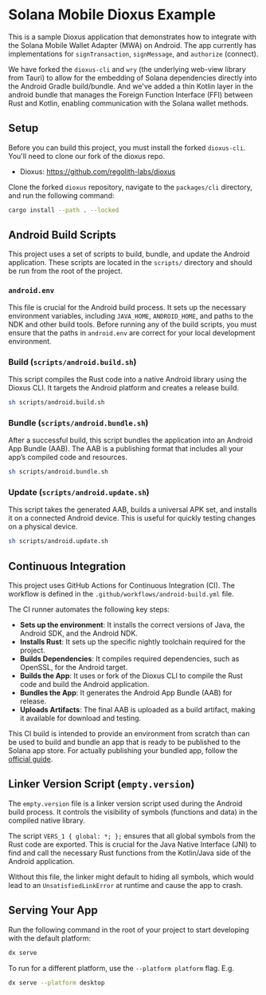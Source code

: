 # Solana Mobile Dioxus Example

This is a sample Dioxus application that demonstrates how to integrate with the Solana Mobile Wallet Adapter (MWA) on Android. The app currently has implementations for `signTransaction`, `signMessage`, and `authorize` (connect).

We have forked the `dioxus-cli` and `wry` (the underlying web-view library from Tauri) to allow for the embedding of Solana dependencies directly into the Android Gradle build/bundle. And we've added a thin Kotlin layer in the android bundle that manages the Foreign Function Interface (FFI) between Rust and Kotlin, enabling communication with the Solana wallet methods.

## Setup

Before you can build this project, you must install the forked `dioxus-cli`. You'll need to clone our fork of the dioxus repo.

- Dioxus: https://github.com/regolith-labs/dioxus

Clone the forked `dioxus` repository, navigate to the `packages/cli` directory, and run the following command:

```bash
cargo install --path . --locked
```

## Android Build Scripts

This project uses a set of scripts to build, bundle, and update the Android application. These scripts are located in the `scripts/` directory and should be run from the root of the project.

### `android.env`

This file is crucial for the Android build process. It sets up the necessary environment variables, including `JAVA_HOME`, `ANDROID_HOME`, and paths to the NDK and other build tools. Before running any of the build scripts, you must ensure that the paths in `android.env` are correct for your local development environment.

### Build (`scripts/android.build.sh`)

This script compiles the Rust code into a native Android library using the Dioxus CLI. It targets the Android platform and creates a release build.

```bash
sh scripts/android.build.sh
```

### Bundle (`scripts/android.bundle.sh`)

After a successful build, this script bundles the application into an Android App Bundle (AAB). The AAB is a publishing format that includes all your app’s compiled code and resources.

```bash
sh scripts/android.bundle.sh
```

### Update (`scripts/android.update.sh`)

This script takes the generated AAB, builds a universal APK set, and installs it on a connected Android device. This is useful for quickly testing changes on a physical device.

```bash
sh scripts/android.update.sh
```


## Continuous Integration

This project uses GitHub Actions for Continuous Integration (CI). The workflow is defined in the `.github/workflows/android-build.yml` file.

The CI runner automates the following key steps:
- **Sets up the environment**: It installs the correct versions of Java, the Android SDK, and the Android NDK.
- **Installs Rust**: It sets up the specific nightly toolchain required for the project.
- **Builds Dependencies**: It compiles required dependencies, such as OpenSSL, for the Android target.
- **Builds the App**: It uses or fork of the Dioxus CLI to compile the Rust code and build the Android application.
- **Bundles the App**: It generates the Android App Bundle (AAB) for release.
- **Uploads Artifacts**: The final AAB is uploaded as a build artifact, making it available for download and testing.

This CI build is intended to provide an environment from scratch than can be used to build and bundle an app that is ready to be published to the Solana app store. For actually publishing your bundled app, follow the [official guide](https://docs.solanamobile.com/dapp-publishing/overview).

## Linker Version Script (`empty.version`)

The `empty.version` file is a linker version script used during the Android build process. It controls the visibility of symbols (functions and data) in the compiled native library.

The script `VERS_1 { global: *; };` ensures that all global symbols from the Rust code are exported. This is crucial for the Java Native Interface (JNI) to find and call the necessary Rust functions from the Kotlin/Java side of the Android application.

Without this file, the linker might default to hiding all symbols, which would lead to an `UnsatisfiedLinkError` at runtime and cause the app to crash.


## Serving Your App

Run the following command in the root of your project to start developing with the default platform:

```bash
dx serve
```

To run for a different platform, use the `--platform platform` flag. E.g.
```bash
dx serve --platform desktop
```
